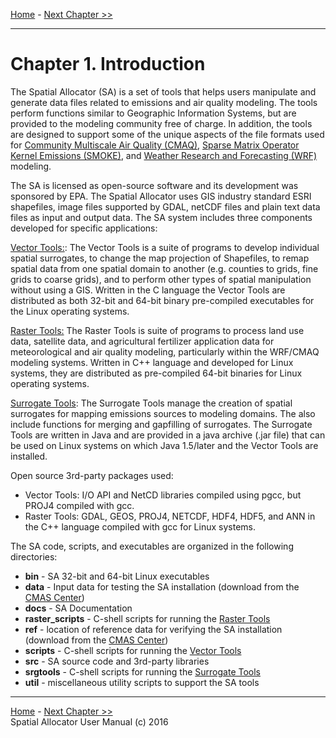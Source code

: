 [Home](README.md) - [Next Chapter >>](SA_ch02_install.md)
***

# Chapter 1. Introduction

The Spatial Allocator (SA) is a set of tools that helps users manipulate and generate data files related to emissions and air quality modeling. The tools perform functions similar to Geographic Information Systems, but are provided to the modeling community free of charge. In addition, the tools are designed to support some of the unique aspects of the file formats used for [Community Multiscale Air Quality (CMAQ)](http://www.epa.gov/cmaq), [Sparse Matrix Operator Kernel Emissions (SMOKE)](http://www.smoke-model.org), and [Weather Research and Forecasting (WRF)](http://www.wrf-model.org) modeling.

The SA is licensed as open-source software and its development was sponsored by EPA. The Spatial Allocator uses GIS industry standard ESRI shapefiles, image files supported by GDAL, netCDF files and plain text data files as input and output data. The SA system includes three components developed for specific applications:

[Vector Tools:](SA_ch03_vector.md): The Vector Tools is a suite of programs to develop individual spatial surrogates, to change the map projection of Shapefiles, to remap spatial data from one spatial domain to another (e.g. counties to grids, fine grids to coarse grids), and to perform other types of spatial manipulation without using a GIS. Written in the C language the Vector Tools are distributed as both 32-bit and 64-bit binary pre-compiled executables for the Linux operating systems.

[Raster Tools:](SA_ch04_raster.md) The Raster Tools is suite of programs to process land use data, satellite data, and agricultural fertilizer application data for meteorological and air quality modeling, particularly within the WRF/CMAQ modeling systems. Written in C++ language and developed for Linux systems, they are distributed as pre-compiled 64-bit binaries for Linux operating systems.

[Surrogate Tools](SA_ch05_surrogate.md): The Surrogate Tools manage the creation of spatial surrogates for mapping emissions sources to modeling domains. The also include functions for merging and gapfilling of surrogates. The Surrogate Tools are written in Java and are provided in a java archive (.jar file) that can be used on Linux systems on which Java 1.5/later and the Vector Tools are installed.

Open source 3rd-party packages used:

- Vector Tools: I/O API and NetCD libraries compiled using pgcc, but PROJ4 compiled with gcc.
- Raster Tools: GDAL, GEOS, PROJ4, NETCDF, HDF4, HDF5, and ANN in the C++ language compiled with gcc for Linux systems.

The SA code, scripts, and executables are organized in the following directories:

- **bin** - SA 32-bit and 64-bit Linux executables
- **data** - Input data for testing the SA installation (download from the [CMAS Center](http://www.cmascenter.org))
- **docs** - SA Documentation
- **raster_scripts** - C-shell scripts for running the [Raster Tools](docs/User_Manual/SA_ch04_raster.md)
- **ref** - location of reference data for verifying the SA installation (download from the [CMAS Center](http://www.cmascenter.org))
- **scripts** - C-shell scripts for running the [Vector Tools](docs/User_Manual/SA_ch03_vector.md)
- **src** - SA source code and 3rd-party libraries
- **srgtools** - C-shell scripts for running the [Surrogate Tools](docs/User_Manual/SA_ch05_surrogate.md)
- **util** - miscellaneous utility scripts to support the SA tools

***
[Home](README.md) - [Next Chapter >>](SA_ch02_install.md)<br>
Spatial Allocator User Manual (c) 2016<br>
